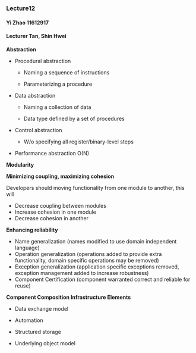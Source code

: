 ### Lecture12

#### Yi Zhao 11612917

#### Lecturer Tan, Shin Hwei



**Abstraction**

- Procedural abstraction

  - Naming a sequence of instructions

  - Parameterizing a procedure

- Data abstraction

  - Naming a collection of data

  - Data type defined by a set of procedures

- Control abstraction

  - W/o specifying all register/binary-level steps
- Performance abstraction O(N)



**Modularity**

**Minimizing coupling, maximizing cohesion**

Developers should moving functionality from one module to another, this will

- Decrease coupling between modules
- Increase cohesion in one module
- Decrease cohesion in another



**Enhancing reliability**

- Name generalization (names modified to use domain independent language)
- Operation generalization (operations added to provide extra functionality, domain specific operations may be removed)
- Exception generalization (application specific exceptions removed, exception management added to increase robustness)
- Component Certification (component warranted correct and reliable for reuse)



**Component Composition Infrastructure Elements**

- Data exchange model

- Automation
- Structured storage
- Underlying object model



